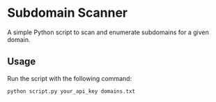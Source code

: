 # Subdomain Scanner

A simple Python script to scan and enumerate subdomains for a given domain.

## Usage

Run the script with the following command:

```bash
python script.py your_api_key domains.txt
